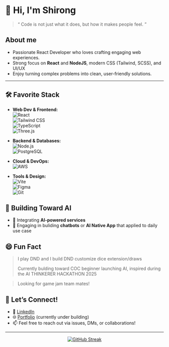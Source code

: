 # 👋 Hi, I'm Shirong

> “ Code is not just what it does, but how it makes people feel. ”

## About me
- Passionate React Developer who loves crafting engaging web experiences.
- Strong focus on **React** and **NodeJS**, modern CSS (Tailwind, SCSS), and UI/UX
- Enjoy turning complex problems into clean, user-friendly solutions.
 
---

## 🛠️ Favorite Stack

- **Web Dev & Frontend:**  
  ![React](https://img.shields.io/badge/-React-61DAFB?logo=react&logoColor=white&style=flat-square)  
  ![Tailwind CSS](https://img.shields.io/badge/-TailwindCSS-06B6D4?logo=tailwind-css&logoColor=white&style=flat-square)  
  ![TypeScript](https://img.shields.io/badge/-TypeScript-3178C6?logo=typescript&logoColor=white&style=flat-square)  
  ![Three.js](https://img.shields.io/badge/-Three.js-000000?logo=three.js&logoColor=white&style=flat-square)  

- **Backend & Databases:**  
  ![Node.js](https://img.shields.io/badge/-Node.js-339933?logo=node.js&logoColor=white&style=flat-square)  
  ![PostgreSQL](https://img.shields.io/badge/-PostgreSQL-4169E1?logo=postgresql&logoColor=white&style=flat-square)  

- **Cloud & DevOps:**  
  ![AWS](https://img.shields.io/badge/-AWS-232F3E?logo=amazon-aws&logoColor=white&style=flat-square)  

- **Tools & Design:**  
  ![Vite](https://img.shields.io/badge/-Vite-646CFF?logo=vite&logoColor=white&style=flat-square)  
  ![Figma](https://img.shields.io/badge/-Figma-F24E1E?logo=figma&logoColor=white&style=flat-square)  
  ![Git](https://img.shields.io/badge/-Git-F05032?logo=git&logoColor=white&style=flat-square)  



## 🔧 Building Toward AI

- 🧠 Integrating **AI-powered services**  
- 🚀 Engaging in buliding **chatbots** or **AI Native App** that applied to daily use case

## 😄 Fun Fact
> I play DND and I build DND customize dice extension/draws
> 
> Currently bulding toward COC beginner launching AI, inspired during the AI THINKERER HACKATHON 2025

> Looking for game jam team mates!

## 🤝 Let’s Connect!

- 💼 [LinkedIn](https://www.linkedin.com/in/shirong-tang/)
- 🌐 [Portfolio](https://shirong.site) (currently under building)
- 📫 Feel free to reach out via issues, DMs, or collaborations!
 
---
<div align="center">
  
[![GitHub Streak](https://github-readme-streak-stats-gilt-three.vercel.app?user=ThundeRayn&theme=dark&hide_border=true)](https://git.io/streak-stats)

</div>


